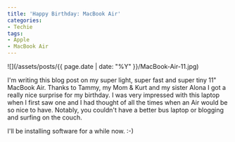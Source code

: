 ```yaml
---
title: 'Happy Birthday: MacBook Air'
categories:
- Techie
tags:
- Apple
- MacBook Air
---
```


![](/assets/posts/{{ page.date | date: "%Y" }}/MacBook-Air-11.jpg)
  



I'm writing this blog post on my super light, super fast and super tiny 11" MacBook Air. Thanks to Tammy, my Mom & Kurt and my sister Alona I got a really nice surprise for my birthday.
I was very impressed with this laptop when I first saw one and I had thought of all the times when an Air would be so nice to have. Notably, you couldn't have a better bus laptop or blogging and surfing on the couch.

I'll be installing software for a while now. :-)
